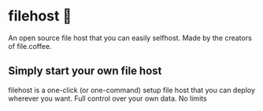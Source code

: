 # filehost 📁
An open source file host that you can easily selfhost. Made by the creators of file.coffee.

## Simply start your own file host
filehost is a one-click (or one-command) setup file host that you can deploy wherever you want. Full control over your own data. No limits
